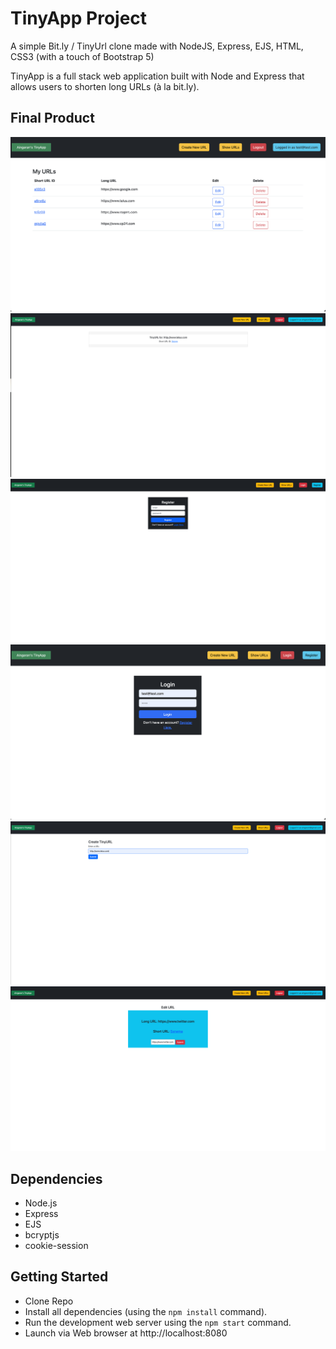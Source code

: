 # TinyApp Project

A simple Bit.ly / TinyUrl clone made with NodeJS, Express, EJS, HTML, CSS3 (with a touch of Bootstrap 5)

TinyApp is a full stack web application built with Node and Express that allows users to shorten long URLs (à la bit.ly).

## Final Product

!["Screenshot of URLs page"](https://github.com/aingarant/tinyapp_updated/blob/main/docs/show-urls.png)
!["Screenshot of a Signle URL page"](https://github.com/aingarant/tinyapp_updated/blob/main/docs/show-url.png)
!["Screenshot of Register page"](https://github.com/aingarant/tinyapp_updated/blob/main/docs/register.png)
!["Screenshot of Login page"](https://github.com/aingarant/tinyapp_updated/blob/main/docs/login.png)
!["Screenshot of Create New URL page"](https://github.com/aingarant/tinyapp_updated/blob/main/docs/create-url.png)
!["Screenshot of Edit existing URL page"](https://github.com/aingarant/tinyapp_updated/blob/main/docs/edit-url.png)



## Dependencies

- Node.js
- Express
- EJS
- bcryptjs
- cookie-session

## Getting Started

- Clone Repo
- Install all dependencies (using the `npm install` command).
- Run the development web server using the `npm start` command.
- Launch via Web browser at http://localhost:8080